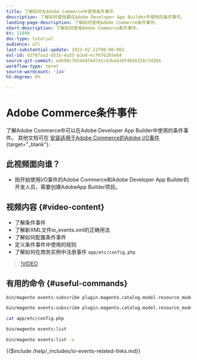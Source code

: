 ```yaml
---
title: 了解如何在Adobe Commerce中使用条件事件
description: 了解如何使用要在Adobe Developer App Builder中使用的条件事件。
landing-page-description: 了解如何使用Adobe Commerce条件事件。
short-description: 了解如何使用Adobe Commerce条件事件。
kt: 11890
doc-type: tutorial
audience: all
last-substantial-update: 2023-02-21T00:00:00Z
exl-id: 03787aa3-051b-4a35-b2e8-ecf6762b5eb4
source-git-commit: edb98cf6544954d741c43beb39f4056326c7d26b
workflow-type: tm+mt
source-wordcount: '144'
ht-degree: 0%

---
```


# Adobe Commerce条件事件

了解Adobe Commerce中可以在Adobe Developer App Builder中使用的条件事件。 其他文档可在 [安装适用于Adobe Commerce的Adobe I/O事件](https://developer.adobe.com/commerce/events/get-started/conditional-events/){target="_blank"}.

## 此视频面向谁？

* 刚开始使用I/O事件的Adobe Commerce和Adobe Developer App Builder的开发人员，需要创建AdobeApp Builder项目。

## 视频内容 {#video-content}

* 了解条件事件
* 了解新XML文件io_events.xml的正确用法
* 了解如何配置条件事件
* 定义条件事件中使用的规则
* 了解如何在商务实例中注册事件 `app/etc/config.php`

>[!VIDEO](https://video.tv.adobe.com/v/3415806?quality=12&learn=on)

## 有用的命令 {#useful-commands}

```bash
bin/magento events:subscribe plugin.magento.catalog.model.resource_model.product.save --fields=sku --fields=qty --fields=category_id

bin/magento events:subscribe plugin.magento.catalog.model.resource_model.product.save_low_stock --parent=plugin.magento.catalog.model.resource_model.product.save --fields=sku --fields=qty --fields=category_id --rules="qty|lessThan|20" --rules="category_id|in|3,4,5"

cat app/etc/config.php

bin/magento events:list

bin/magento events:list -v
```

{{$include /help/_includes/io-events-related-links.md}}
